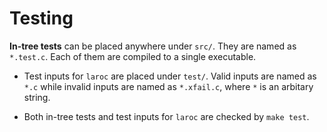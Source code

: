 Testing
=======

**In-tree tests** can be placed anywhere under `src/`. They are named as
  `*.test.c`. Each of them are compiled to a single executable.

- Test inputs for `laroc` are placed under `test/`. Valid inputs are named as
  `*.c` while invalid inputs are named as `*.xfail.c`, where `*` is an arbitary
  string.

- Both in-tree tests and test inputs for `laroc` are checked by `make test`.
